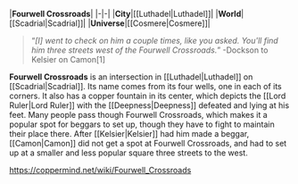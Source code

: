 |**Fourwell Crossroads**|
|-|-|
|**City**|[[Luthadel\|Luthadel]]|
|**World**|[[Scadrial\|Scadrial]]|
|**Universe**|[[Cosmere\|Cosmere]]|

>“*[I] went to check on him a couple times, like you asked. You'll find him three streets west of the Fourwell Crossroads.*”
\-Dockson to Kelsier on Camon[1]


**Fourwell Crossroads** is an intersection in [[Luthadel\|Luthadel]] on [[Scadrial\|Scadrial]]. Its name comes from its four wells, one in each of its corners. It also has a copper fountain in its center, which depicts the [[Lord Ruler\|Lord Ruler]] with the [[Deepness\|Deepness]] defeated and lying at his feet.
Many people pass though Fourwell Crossroads, which makes it a popular spot for beggars to set up, though they have to fight to maintain their place there. After [[Kelsier\|Kelsier]] had him made a beggar, [[Camon\|Camon]] did not get a spot at Fourwell Crossroads, and had to set up at a smaller and less popular square three streets to the west.



https://coppermind.net/wiki/Fourwell_Crossroads